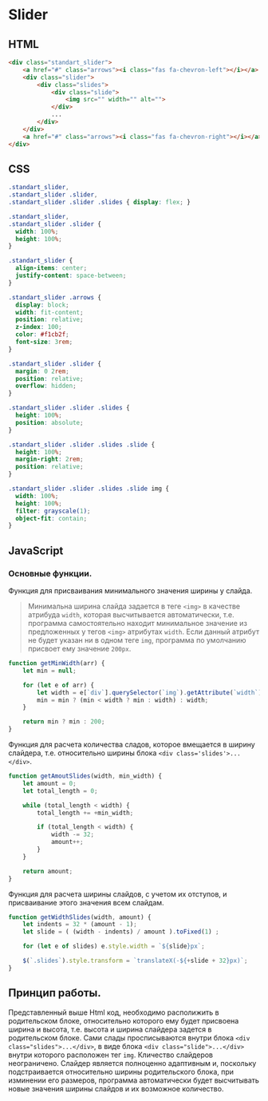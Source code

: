 # Slider

## HTML
```html
<div class="standart_slider">
    <a href="#" class="arrows"><i class="fas fa-chevron-left"></i></a>
    <div class="slider">
        <div class="slides">
            <div class="slide">
                <img src="" width="" alt="">
            </div>
            ...
        </div>
    </div>
    <a href="#" class="arrows"><i class="fas fa-chevron-right"></i></a>
</div>
```
## CSS
```css
.standart_slider, 
.standart_slider .slider, 
.standart_slider .slider .slides { display: flex; }

.standart_slider,
.standart_slider .slider {
  width: 100%;
  height: 100%;
}

.standart_slider {
  align-items: center;
  justify-content: space-between;
}

.standart_slider .arrows {
  display: block;
  width: fit-content;
  position: relative;
  z-index: 100;
  color: #f1cb2f;
  font-size: 3rem;
}

.standart_slider .slider {
  margin: 0 2rem;
  position: relative;
  overflow: hidden;
}

.standart_slider .slider .slides {
  height: 100%;
  position: absolute;
}

.standart_slider .slider .slides .slide {
  height: 100%;
  margin-right: 2rem;
  position: relative;
}

.standart_slider .slider .slides .slide img {
  width: 100%;
  height: 100%;
  filter: grayscale(1);
  object-fit: contain;
}
```
## JavaScript
### Основные функции.
Функция для присваивания минимального значения ширины у слайда.
>Минимальна ширина слайда задается в теге ```<img>``` в качестве атрибуда ```width```, которая высчитывается автоматически, т.е. программа самостоятельно находит минимальное значение из предложенных у тегов ```<img>``` атрибутах ```width```. Если данный атрибут не будет указан ни в одном теге ```img```, программа по умолчанию присвоет ему значение ```200px```.
```javascript
function getMinWidth(arr) {
    let min = null;

    for (let e of arr) {
        let width = e[`div`].querySelector(`img`).getAttribute(`width`);
        min = min ? (min < width ? min : width) : width;
    }

    return min ? min : 200;
}
```
Функция для расчета количества сладов, которое вмещается в ширину слайдера, т.е. относительно ширины блока ```<div class='slides'>...</div>```. 
```javascript
function getAmoutSlides(width, min_width) {
    let amount = 0;
    let total_length = 0;

    while (total_length < width) {
        total_length += +min_width;

        if (total_length < width) {
            width -= 32;
            amount++;
        }
    }

    return amount;
}
```
Функция для расчета ширины слайдов, с учетом их отступов, и присваивание этого значения всем слайдам.
```javascript
function getWidthSlides(width, amount) {
    let indents = 32 * (amount - 1);
    let slide = ( (width - indents) / amount ).toFixed(1) ;

    for (let e of slides) e.style.width = `${slide}px`; 

    $(`.slides`).style.transform = `translateX(-${+slide + 32}px)`;
}
```
## Принцип работы.
Представленный выше Html код, необходимо располижить в родительском блоке, относительно которого ему будет присвоена ширина и высота, т.е. высота и ширина слайдера задется в родительском блоке. 
Сами слады просписываются внутри блока ```<div class="slides">...</div>```, в виде блока ```<div class="slide">...</div>```
внутри которого расположен тег ```img```. Кличество слайдеров неограничено.
Слайдер является полноценно адаптивным и, поскольку подстраивается относительно ширины родительского блока, при изминении его размеров, программа автоматически будет высчитывать новые значения ширины слайдов и их возможное количество.
